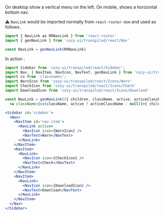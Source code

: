On desktop show a vertical menu on the left. On mobile, shows a
horizontal bottom nav.

⚠️ `NavLink` would be imported normally from `react-router-dom` and
used as follows.

```jsx static
import { NavLink as RRNavLink } from 'react-router'
import { genNavLink } from 'cozy-ui/transpiled/react/Nav'

const NavLink = genNavLink(RRNavLink)
```

In action :

```jsx
import Sidebar from 'cozy-ui/transpiled/react/Sidebar';
import Nav, { NavItem, NavIcon, NavText, genNavLink } from 'cozy-ui/transpiled/react/Nav';
import cx from 'classnames';
import WarnIcon from 'cozy-ui/transpiled/react/Icons/Warn'
import CheckIcon from 'cozy-ui/transpiled/react/Icons/Check'
import DownloadIcon from 'cozy-ui/transpiled/react/Icons/Download'

const NavLink = genNavLink(({ children, className, active, activeClassName }) =>
  <a className={cx(className, active ? activeClassName : null)}>{ children }</a>);

<Sidebar id='sidebar'>
  <Nav>
    <NavItem id='nav-item'>
      <NavLink active>
        <NavIcon icon={WarnIcon} />
        <NavText>Warn</NavText>
      </NavLink>
    </NavItem>
    <NavItem>
      <NavLink>
        <NavIcon icon={CheckIcon} />
        <NavText>Check</NavText>
      </NavLink>
    </NavItem>
    <NavItem>
      <NavLink>
        <NavIcon icon={DownloadIcon} />
        <NavText>Download</NavText>
      </NavLink>
    </NavItem>
  </Nav>
</Sidebar>
```
